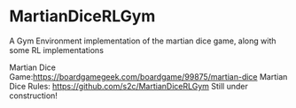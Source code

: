 # MartianDiceRLGym
A Gym Environment implementation of the martian dice game, along with some RL implementations


Martian Dice Game:https://boardgamegeek.com/boardgame/99875/martian-dice
Martian Dice Rules: https://github.com/s2c/MartianDiceRLGym
Still under construction!
